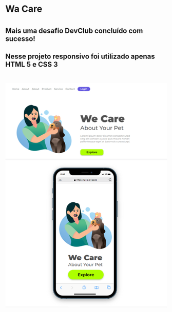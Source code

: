 <h1>Wa Care<h1>
  <h2>Mais uma desafio DevClub concluído com sucesso!<h2>
    <p>Nesse projeto responsivo foi utilizado apenas HTML 5 e CSS 3</p>
    <br>
    <img src="https://github.com/GustavoMiranda01/Projeto-CSS-Resposivo-01/blob/main/Captura%20de%20tela%202023-06-17%20115516.png?raw=true"/> 
    <img src="https://github.com/GustavoMiranda01/Projeto-CSS-Resposivo-01/blob/main/Projeto%20CSS%200.png?raw=true"/>
    
    

